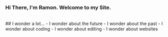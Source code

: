### Hi There, I'm Ramon. Welcome to my Site.
<br>
## I wonder a lot...
- I wonder about the future
- I wonder about the past
- I wonder about coding
- I wonder about editing
- I wonder about websites